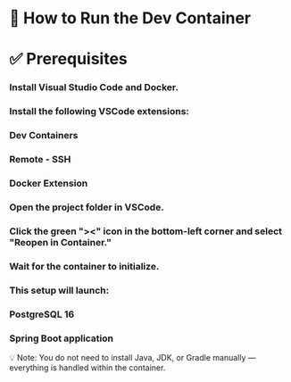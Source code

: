 # 🐳 How to Run the Dev Container
# ✅ Prerequisites
### Install Visual Studio Code and Docker.

### Install the following VSCode extensions:

### Dev Containers

### Remote - SSH

### Docker Extension

### Open the project folder in VSCode.

### Click the green "><" icon in the bottom-left corner and select "Reopen in Container."

### Wait for the container to initialize.

### This setup will launch:

### PostgreSQL 16

### Spring Boot application

💡 Note: You do not need to install Java, JDK, or Gradle manually — everything is handled within the container.

